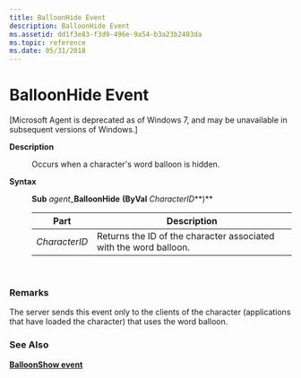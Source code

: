 ```yaml
---
title: BalloonHide Event
description: BalloonHide Event
ms.assetid: dd1f3e83-f3d9-496e-9a54-b3a23b2403da
ms.topic: reference
ms.date: 05/31/2018
---
```


# BalloonHide Event

\[Microsoft Agent is deprecated as of Windows 7, and may be unavailable in subsequent versions of Windows.\]

<dl> <dt>

<span id="Description"></span><span id="description"></span><span id="DESCRIPTION"></span>**Description**
</dt> <dd>

Occurs when a character's word balloon is hidden.

</dd> <dt>

<span id="Syntax"></span><span id="syntax"></span><span id="SYNTAX"></span>**Syntax**
</dt> <dd>

**Sub** *agent*\_**BalloonHide** **(ByVal** *CharacterID***)**



| Part          | Description                                                       |
|---------------|-------------------------------------------------------------------|
| *CharacterID* | Returns the ID of the character associated with the word balloon. |



 

</dd> </dl>

### Remarks

The server sends this event only to the clients of the character (applications that have loaded the character) that uses the word balloon.

### See Also

[**BalloonShow event**](balloonshow-event.md)


 

 




